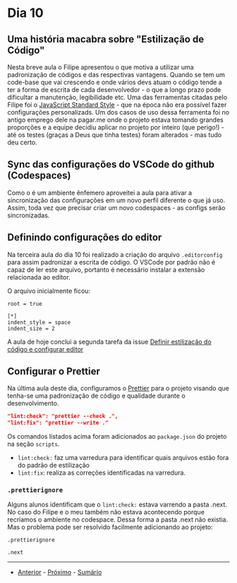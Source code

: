 # Dia 10

## Uma história macabra sobre "Estilização de Código"

Nesta breve aula o Filipe apresentou o que motiva a utilizar uma padronização de códigos
e das respectivas vantagens. 
Quando se tem um code-base que vai crescendo e onde vários devs atuam o código tende a 
ter a forma de escrita de cada desenvolvedor - o que a longo prazo pode dificultar a 
manutenção, legibilidade etc.
Uma das ferramentas citadas pelo Filipe foi o [JavaScript Standard Style](https://standardjs.com/) -
que na época não era possível fazer configurações personalizads. Um dos casos de uso dessa ferramenta
foi no antigo emprego dele na pagar.me onde o projeto estava tomando grandes proporções e a equipe 
decidiu aplicar no projeto por inteiro (que perigo!) - até os testes (graças a Deus que tinha testes) foram
alterados - mas tudo deu certo.

## Sync das configurações do VSCode do github (Codespaces)

Como o é um ambiente ênfemero aproveitei a aula para ativar a sincronização 
das configurações em um novo perfil diferente o que já uso. Assim, toda vez que 
precisar criar um novo codespaces - as configs serão sincronizadas.

## Definindo configurações do editor

Na terceira aula do dia 10 foi realizado a criação do arquivo `.editorconfig` para assim padronizar
a escrita de código.
O VSCode por padrão não é capaz de ler este arquivo, portanto é necessário instalar a extensão relacionada ao editor.

O arquivo inicialmente ficou:

```
root = true

[*]
indent_style = space
indent_size = 2
```

A aula de hoje conclui a segunda tarefa da issue [Definir estilização do código e configurar editor](https://github.com/ojuliomiguel/tap-to-news/issues/2)

## Configurar o Prettier

Na última aula deste dia, configuramos o [Prettier](https://prettier.io/) para o projeto
visando que tenha-se uma padronização de código e qualidade durante o desenvolvimento. 

```json
"lint:check": "prettier --check .",
"lint:fix": "prettier --write ."
```

Os comandos listados acima foram adicionados ao `package.json` do projeto na seção
`scripts`.
* `lint:check:` faz uma varredura para identificar quais arquivos estão fora do padrão de estilização
* `lint:fix`: realiza as correções identificadas na varredura.

### `.prettierignore`

Alguns alunos identificam que o `lint:check:` estava varrendo a pasta .next. No caso do 
Filipe e o meu também não estava acontecendo porque recriamos o ambiente no codespace. Dessa forma a pasta
.next não existia. Mas o problema pode ser resolvido facilmente adicionando ao projeto:

`.prettierignore`

```
.next
```

--- 
- [Anterior](/curso.dev/dias/dia9.md) - [Próximo](/curso.dev/dias/dia11.md) - [Sumário](../readme.md)
